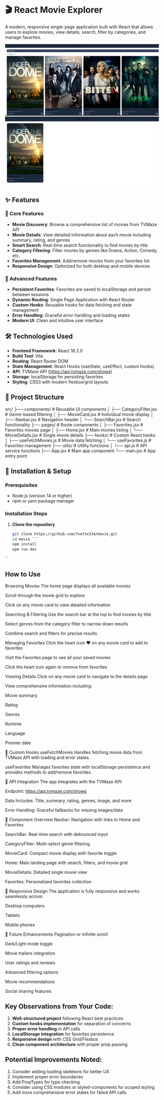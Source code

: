 # 🎬 React Movie Explorer

A modern, responsive single-page application built with React that allows users to explore movies, view details, search, filter by categories, and manage favorites.

![React](https://github.com/Yvette334/movie/blob/7c9571a4cf463e0378557eba369c404b45b7d7c6/Screenshot%202025-10-21%20221536.png)
![Vite](https://github.com/Yvette334/movie/blob/7c9571a4cf463e0378557eba369c404b45b7d7c6/Screenshot%202025-10-21%20221628.png)

## ✨ Features

### 🎯 Core Features
- **Movie Discovery**: Browse a comprehensive list of movies from TVMaze API
- **Movie Details**: View detailed information about each movie including summary, rating, and genres
- **Smart Search**: Real-time search functionality to find movies by title
- **Category Filtering**: Filter movies by genres like Drama, Action, Comedy, etc.
- **Favorites Management**: Add/remove movies from your favorites list
- **Responsive Design**: Optimized for both desktop and mobile devices

### 🚀 Advanced Features
- **Persistent Favorites**: Favorites are saved to localStorage and persist between sessions
- **Dynamic Routing**: Single Page Application with React Router
- **Custom Hooks**: Reusable hooks for data fetching and state management
- **Error Handling**: Graceful error handling and loading states
- **Modern UI**: Clean and intuitive user interface

## 🛠 Technologies Used

- **Frontend Framework**: React 18.2.0
- **Build Tool**: Vite
- **Routing**: React Router DOM
- **State Management**: React Hooks (useState, useEffect, custom hooks)
- **API**: TVMaze API (https://api.tvmaze.com/shows)
- **Storage**: localStorage for persisting favorites
- **Styling**: CSS3 with modern flexbox/grid layouts

## 📁 Project Structure
src/
├── components/ # Reusable UI components
│ ├── CategoryFilter.jsx # Genre-based filtering
│ ├── MovieCard.jsx # Individual movie display
│ ├── Navbar.jsx # Navigation header
│ └── SearchBar.jsx # Search functionality
├── pages/ # Route components
│ ├── Favorites.jsx # Favorites movies page
│ ├── Home.jsx # Main movies listing
│ └── MovieDetails.jsx # Single movie details
├── hooks/ # Custom React hooks
│ ├── useFetchMovies.js # Movie data fetching
│ └── useFavorites.js # Favorites management
├── utils/ # Utility functions
│ └── api.js # API service functions
├── App.jsx # Main app component
└── main.jsx # App entry point


## 🚀 Installation & Setup

### Prerequisites
- Node.js (version 14 or higher)
- npm or yarn package manager

### Installation Steps

1. **Clone the repository**
   ```bash
   git clone https://github.com/Yvette334/movie.git
   cd movie ```
   npm install
   npm run dev
``
## How to Use
Browsing Movies
The home page displays all available movies

Scroll through the movie grid to explore

Click on any movie card to view detailed information

Searching & Filtering
Use the search bar at the top to find movies by title

Select genres from the category filter to narrow down results

Combine search and filters for precise results

Managing Favorites
Click the heart icon ♥ on any movie card to add to favorites

Visit the Favorites page to see all your saved movies

Click the heart icon again to remove from favorites

Viewing Details
Click on any movie card to navigate to the details page

View comprehensive information including:

Movie summary

Rating

Genres

Runtime

Language

Premier date

🔧 Custom Hooks
useFetchMovies
Handles fetching movie data from TVMaze API with loading and error states.

useFavorites
Manages favorites state with localStorage persistence and provides methods to add/remove favorites.

🌟 API Integration
The app integrates with the TVMaze API:

Endpoint: https://api.tvmaze.com/shows

Data Includes: Title, summary, rating, genres, image, and more

Error Handling: Graceful fallbacks for missing images/data

🎨 Component Overview
Navbar: Navigation with links to Home and Favorites

SearchBar: Real-time search with debounced input

CategoryFilter: Multi-select genre filtering

MovieCard: Compact movie display with favorite toggle

Home: Main landing page with search, filters, and movie grid

MovieDetails: Detailed single movie view

Favorites: Personalized favorites collection

📱 Responsive Design
The application is fully responsive and works seamlessly across:

Desktop computers

Tablets

Mobile phones

🔮 Future Enhancements
Pagination or infinite scroll

Dark/Light mode toggle

Movie trailers integration

User ratings and reviews

Advanced filtering options

Movie recommendations

Social sharing features

## Key Observations from Your Code:

1. **Well-structured project** following React best practices
2. **Custom hooks implementation** for separation of concerns
3. **Proper error handling** in API calls
4. **LocalStorage integration** for favorites persistence
5. **Responsive design** with CSS Grid/Flexbox
6. **Clean component architecture** with proper prop passing

## Potential Improvements Noted:

1. Consider adding loading skeletons for better UX
2. Implement proper error boundaries
3. Add PropTypes for type checking
4. Consider using CSS modules or styled-components for scoped styling
5. Add more comprehensive error states for failed API calls
